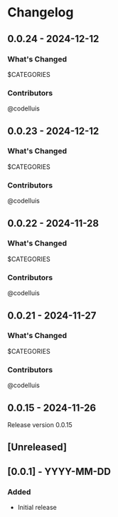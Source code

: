 # Changelog

## 0.0.24 - 2024-12-12

### What's Changed

$CATEGORIES

### Contributors

@codelluis

## 0.0.23 - 2024-12-12

### What's Changed

$CATEGORIES

### Contributors

@codelluis

## 0.0.22 - 2024-11-28

### What's Changed

$CATEGORIES

### Contributors

@codelluis

## 0.0.21 - 2024-11-27

### What's Changed

$CATEGORIES

### Contributors

@codelluis

## 0.0.15 - 2024-11-26

Release version 0.0.15

## [Unreleased]

## [0.0.1] - YYYY-MM-DD

### Added

- Initial release
